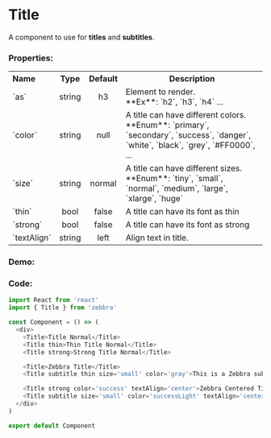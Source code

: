 # Title

A component to use for **titles**  and **subtitles**.

### Properties:

<table>
  <tbody>
    <tr>
      <th class='name' align="left">Name</th>
      <th align="center">Type</th>
      <th align="center">Default</th>
      <th>Description</th>
    </tr>
    <tr>
      <td>`as`</td>
      <td class='type' align="center">string</td>
      <td class='default-type' align="center">h3</td>
      <td>
        Element to render. <br />
        **Ex**:
        `h2`, `h3`, `h4` ...
      </td>
    </tr>
    <tr>
      <td>`color`</td>
      <td class='type' align="center">string</td>
      <td class='default-type' align="center">null</td>
      <td>
        A title can have different colors. <br />
        **Enum**:
        `primary`, `secondary`, `success`, `danger`, `white`, `black`, `grey`, `#FF0000`, ...
      </td>
    </tr>
    <tr>
      <td>`size`</td>
      <td class='type' align="center">string</td>
      <td class='default-type' align="center">normal</td>
      <td>
        A title can have different sizes. <br />
        **Enum**:
        `tiny`, `small`, `normal`, `medium`, `large`, `xlarge`, `huge`
      </td>
    </tr>
    <tr>
      <td>`thin`</td>
      <td class='type' align="center">bool</td>
      <td class='default-type' align="center">false</td>
      <td>A title can have its font as thin</td>
    </tr>
    <tr>
      <td>`strong`</td>
      <td class='type' align="center">bool</td>
      <td class='default-type' align="center">false</td>
      <td>A title can have its font as strong</td>
    </tr>
    <tr>
      <td>`textAlign`</td>
      <td class='type' align="center">string</td>
      <td class='default-type' align="center">left</td>
      <td>Align text in title.</td>
    </tr>
  </tbody>
</table>


### Demo:

<!-- STORY -->

### Code:

```js
import React from 'react'
import { Title } from 'zebbra'

const Component = () => (
  <div>
    <Title>Title Normal</Title>
    <Title thin>Thin Title Normal</Title>
    <Title strong>Strong Title Normal</Title>

    <Title>Zebbra Title</Title>
    <Title subtitle thin size='small' color='gray'>This is a Zebbra subtitle</Title>

    <Title strong color='success' textAlign='center'>Zebbra Centered Title</Title>
    <Title subtitle size='small' color='successLight' textAlign='center'>This is a Zebbra subtitle</Title>
  </div>
)

export default Component
```
